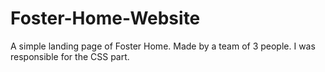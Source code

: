 # Foster-Home-Website
A simple landing page of Foster Home. 
Made by a team of 3 people. I was responsible for the CSS part.
